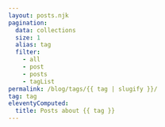 ```yaml
---
layout: posts.njk
pagination:
  data: collections
  size: 1
  alias: tag
  filter:
    - all
    - post
    - posts
    - tagList
permalink: /blog/tags/{{ tag | slugify }}/
tag: tag
eleventyComputed:
  title: Posts about {{ tag }}
---
```

